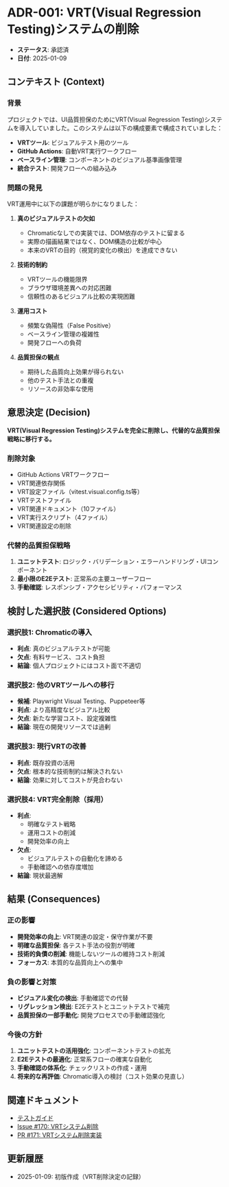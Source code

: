 # ADR-001: VRT(Visual Regression Testing)システムの削除

- **ステータス**: 承認済
- **日付**: 2025-01-09

## コンテキスト (Context)

### 背景

プロジェクトでは、UI品質担保のためにVRT(Visual Regression Testing)システムを導入していました。このシステムは以下の構成要素で構成されていました：

- **VRTツール**: ビジュアルテスト用のツール
- **GitHub Actions**: 自動VRT実行ワークフロー
- **ベースライン管理**: コンポーネントのビジュアル基準画像管理
- **統合テスト**: 開発フローへの組み込み

### 問題の発見

VRT運用中に以下の課題が明らかになりました：

1. **真のビジュアルテストの欠如**
   - Chromaticなしでの実装では、DOM依存のテストに留まる
   - 実際の描画結果ではなく、DOM構造の比較が中心
   - 本来のVRTの目的（視覚的変化の検出）を達成できない

2. **技術的制約**
   - VRTツールの機能限界
   - ブラウザ環境差異への対応困難
   - 信頼性のあるビジュアル比較の実現困難

3. **運用コスト**
   - 頻繁な偽陽性（False Positive）
   - ベースライン管理の複雑性
   - 開発フローへの負荷

4. **品質担保の観点**
   - 期待した品質向上効果が得られない
   - 他のテスト手法との重複
   - リソースの非効率な使用

## 意思決定 (Decision)

**VRT(Visual Regression Testing)システムを完全に削除し、代替的な品質担保戦略に移行する。**

### 削除対象
- GitHub Actions VRTワークフロー
- VRT関連依存関係
- VRT設定ファイル（vitest.visual.config.ts等）
- VRTテストファイル
- VRT関連ドキュメント（10ファイル）
- VRT実行スクリプト（4ファイル）
- VRT関連設定の削除

### 代替的品質担保戦略
1. **ユニットテスト**: ロジック・バリデーション・エラーハンドリング・UIコンポーネント
2. **最小限のE2Eテスト**: 正常系の主要ユーザーフロー
3. **手動確認**: レスポンシブ・アクセシビリティ・パフォーマンス

## 検討した選択肢 (Considered Options)

### 選択肢1: Chromaticの導入
- **利点**: 真のビジュアルテストが可能
- **欠点**: 有料サービス、コスト負担
- **結論**: 個人プロジェクトにはコスト面で不適切

### 選択肢2: 他のVRTツールへの移行
- **候補**: Playwright Visual Testing、Puppeteer等
- **利点**: より高精度なビジュアル比較
- **欠点**: 新たな学習コスト、設定複雑性
- **結論**: 現在の開発リソースでは過剰

### 選択肢3: 現行VRTの改善
- **利点**: 既存投資の活用
- **欠点**: 根本的な技術制約は解決されない
- **結論**: 効果に対してコストが見合わない

### 選択肢4: VRT完全削除（採用）
- **利点**: 
  - 明確なテスト戦略
  - 運用コストの削減
  - 開発効率の向上
- **欠点**: 
  - ビジュアルテストの自動化を諦める
  - 手動確認への依存度増加
- **結論**: 現状最適解

## 結果 (Consequences)

### 正の影響
- **開発効率の向上**: VRT関連の設定・保守作業が不要
- **明確な品質担保**: 各テスト手法の役割が明確
- **技術的負債の削減**: 機能しないツールの維持コスト削減
- **フォーカス**: 本質的な品質向上への集中

### 負の影響と対策
- **ビジュアル変化の検出**: 手動確認での代替
- **リグレッション検出**: E2Eテストとユニットテストで補完
- **品質担保の一部手動化**: 開発プロセスでの手動確認強化

### 今後の方針
1. **ユニットテストの活用強化**: コンポーネントテストの拡充
2. **E2Eテストの最適化**: 正常系フローの確実な自動化
3. **手動確認の体系化**: チェックリストの作成・運用
4. **将来的な再評価**: Chromatic導入の検討（コスト効果の見直し）

## 関連ドキュメント

- [テストガイド](../テスト/テストガイド.md)
- [Issue #170: VRTシステム削除](https://github.com/ryosuke-horie/saifuu/issues/170)
- [PR #171: VRTシステム削除実装](https://github.com/ryosuke-horie/saifuu/pull/171)

## 更新履歴

- 2025-01-09: 初版作成（VRT削除決定の記録）